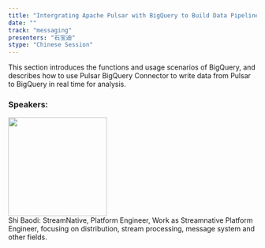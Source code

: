 ```yaml
---
title: "Intergrating Apache Pulsar with BigQuery to Build Data Pipeline"
date: "" 
track: "messaging"
presenters: "石宝迪"
stype: "Chinese Session"
---
```

This section introduces the functions and usage scenarios of BigQuery, and describes how to use Pulsar BigQuery Connector to write data from Pulsar to BigQuery in real time for analysis.
 ### Speakers: 
 <img src="images/speaker/1205.png" width="200" /><br>Shi Baodi: StreamNative, Platform Engineer, Work as Streamnative Platform Engineer, focusing on distribution, stream processing, message system and other fields.
 